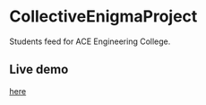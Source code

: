 # CollectiveEnigmaProject

Students feed for ACE Engineering College.

## Live demo
[here](http://vonneumannscientia.pythonanywhere.com/)
